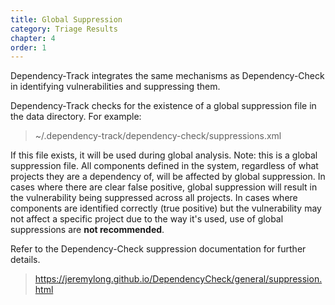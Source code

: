 ```yaml
---
title: Global Suppression
category: Triage Results
chapter: 4
order: 1
---
```


Dependency-Track integrates the same mechanisms as Dependency-Check in identifying vulnerabilities and suppressing them.

Dependency-Track checks for the existence of a global suppression file in the data directory. For example:

> ~/.dependency-track/dependency-check/suppressions.xml

If this file exists, it will be used during global analysis. Note: this is a global suppression file. All components 
defined in the system, regardless of what projects they are a dependency of, will be affected by global suppression. 
In cases where there are clear false positive, global suppression will result in the vulnerability being suppressed 
across all projects. In cases where components are identified correctly (true positive) but the vulnerability may not
affect a specific project due to the way it's used, use of global suppressions are **not recommended**.

Refer to the Dependency-Check suppression documentation for further details.

> https://jeremylong.github.io/DependencyCheck/general/suppression.html